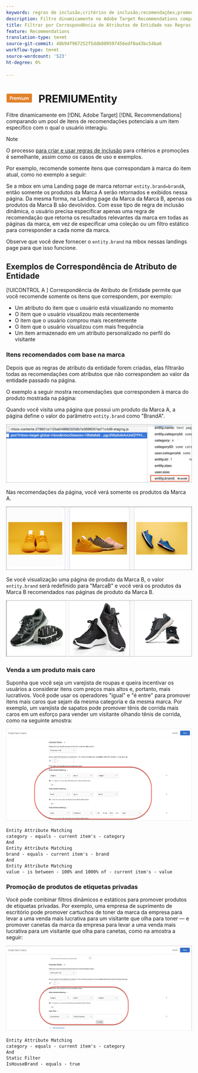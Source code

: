 ```yaml
---
keywords: regras de inclusão;critérios de inclusão;recomendações;promoção;promoções;filtragem dinâmica;vinculação de atributos de entidade;regras de inclusão;critérios de inclusão;recomendações;promoções;filtragem dinâmica;dinâmica;correspondência de atributos de entidade
description: Filtre dinamicamente no Adobe Target Recommendations comparando um pool de itens de recomendações potenciais a um item específico com o qual o usuário interagiu.
title: Filtrar por Correspondência de Atributos de Entidade nas Regras de Inclusão Dinâmica no Público alvo Recommendations
feature: Recommendations
translation-type: tm+mt
source-git-commit: 48b94f967252f5ddb009597456edf0a43bc54ba6
workflow-type: tm+mt
source-wordcount: '523'
ht-degree: 0%

---
```



# ![Correspondência de Atributo ](/help/assets/premium.png) PREMIUMEntity

Filtre dinamicamente em [!DNL Adobe Target] [!DNL Recommendations] comparando um pool de itens de recomendações potenciais a um item específico com o qual o usuário interagiu.

>[!NOTE]
>
>O processo [para criar e usar regras de inclusão](/help/c-recommendations/c-algorithms/use-dynamic-and-static-inclusion-rules.md) para critérios e promoções é semelhante, assim como os casos de uso e exemplos.

Por exemplo, recomende somente itens que correspondam à marca do item atual, como no exemplo a seguir:

Se a mbox em uma Landing page de marca retornar `entity.brand=brandA`, então somente os produtos da Marca A serão retornados e exibidos nessa página. Da mesma forma, na Landing page da Marca da Marca B, apenas os produtos da Marca B são devolvidos. Com esse tipo de regra de inclusão dinâmica, o usuário precisa especificar apenas uma regra de recomendação que retorna os resultados relevantes da marca em todas as páginas da marca, em vez de especificar uma coleção ou um filtro estático para corresponder a cada nome da marca.

Observe que você deve fornecer o `entity.brand` na mbox nessas landings page para que isso funcione.

## Exemplos de Correspondência de Atributo de Entidade

[!UICONTROL A ] Correspondência de Atributo de Entidade permite que você recomende somente os itens que correspondem, por exemplo:

* Um atributo do item que o usuário está visualizando no momento
* O item que o usuário visualizou mais recentemente
* O item que o usuário comprou mais recentemente
* O item que o usuário visualizou com mais frequência
* Um item armazenado em um atributo personalizado no perfil do visitante

### Itens recomendados com base na marca

Depois que as regras de atributo da entidade forem criadas, elas filtrarão todas as recomendações com atributos que não correspondem ao valor da entidade passado na página.

O exemplo a seguir mostra recomendações que correspondem à marca do produto mostrada na página:

Quando você visita uma página que possui um produto da Marca A, a página define o valor do parâmetro `entity.brand` como &quot;BrandA&quot;.

![Exemplo de chamada de Público alvo](/help/c-recommendations/c-algorithms/assets/example-target-call.png)

Nas recomendações da página, você verá somente os produtos da Marca A.

![Recomendações da marca A](/help/c-recommendations/c-algorithms/assets/brandA.png)

Se você visualização uma página de produto da Marca B, o valor `entity.brand` será redefinido para &quot;MarcaB&quot; e você verá os produtos da Marca B recomendados nas páginas de produto da Marca B.

![Recomendações da marca B](/help/c-recommendations/c-algorithms/assets/brandB.png)

### Venda a um produto mais caro

Suponha que você seja um varejista de roupas e queira incentivar os usuários a considerar itens com preços mais altos e, portanto, mais lucrativos. Você pode usar os operadores &quot;igual&quot; e &quot;é entre&quot; para promover itens mais caros que sejam da mesma categoria e da mesma marca. Por exemplo, um varejista de sapatos pode promover tênis de corrida mais caros em um esforço para vender um visitante olhando tênis de corrida, como na seguinte amostra:

![Aumento](/help/c-recommendations/c-algorithms/assets/upsell.png)

```
Entity Attribute Matching
category - equals - current item's - category 
And 
Entity Attribute Matching
brand - equals - current item's - brand 
And 
Entity Attribute Matching
value - is between - 100% and 1000% of - current item's - value
```

### Promoção de produtos de etiquetas privadas

Você pode combinar filtros dinâmicos e estáticos para promover produtos de etiquetas privadas. Por exemplo, uma empresa de suprimento de escritório pode promover cartuchos de toner da marca da empresa para levar a uma venda mais lucrativa para um visitante que olha para toner — e promover canetas da marca da empresa para levar a uma venda mais lucrativa para um visitante que olha para canetas, como na amostra a seguir:

![Marca da casa](/help/c-recommendations/c-algorithms/assets/housebrand.png)

```
Entity Attribute Matching
category - equals - current item's - category 
And
Static Filter
IsHouseBrand - equals - true
```
